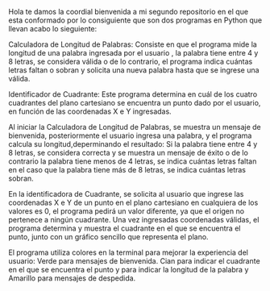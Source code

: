 Hola te damos la coordial bienvenida a mi segundo repositorio en el que esta conformado por lo consiguiente que son  dos programas en Python que llevan acabo lo sieguiente:

Calculadora de Longitud de Palabras: Consiste en que el programa mide la longitud de una palabra ingresada por el usuario , la palabra tiene entre 4 y 8 letras, se considera válida o de lo contrario, el programa indica cuántas letras faltan o sobran y solicita una nueva palabra hasta que se ingrese una válida.

Identificador de Cuadrante: Este programa determina en cuál de los cuatro cuadrantes del plano cartesiano se encuentra un punto dado por el usuario, en función de las coordenadas X e Y ingresadas.

Al iniciar la Calculadora de Longitud de Palabras, se muestra un mensaje de bienvenida, posteriormente el usuario ingresa una palabra, y el programa calcula su longitud,deperminando el resultado: Si la palabra tiene entre 4 y 8 letras, se considera correcta y se muestra un mensaje de éxito o de lo contrario  la palabra tiene menos de 4 letras, se indica cuántas letras faltan en el caso que la palabra tiene más de 8 letras, se indica cuántas letras sobran.

En la identificadora de Cuadrante, se solicita al usuario que ingrese las coordenadas X e Y de un punto en el plano cartesiano en cualquiera de los valores es 0, el programa pedirá un valor diferente, ya que el origen no pertenece a ningún cuadrante. Una vez ingresadas coordenadas válidas, el programa determina y muestra el cuadrante en el que se encuentra el punto, junto con un gráfico sencillo que representa el plano.

El programa utiliza colores en la terminal para mejorar la experiencia del usuario: Verde para mensajes de bienvenida. Cian para indicar el cuadrante en el que se encuentra el punto y para indicar la longitud de la palabra y Amarillo para mensajes de despedida.
